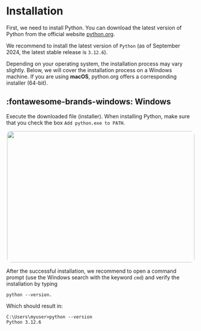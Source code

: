 # Installation

First, we need to install Python. You can download the latest version of Python
from the official website [python.org](https://www.python.org/downloads/).

We recommend to install the latest version of `Python` (as of September 
2024, the latest stable release is `3.12.6`).

Depending on your operating system, the installation process may vary slightly.
Below, we will cover the installation process on a Windows machine. If you are
using **macOS**, python.org offers a corresponding installer (64-bit). 

## :fontawesome-brands-windows: Windows

Execute the downloaded file (installer). When installing Python, make sure that
you check the box `Add python.exe to PATH`.

<div style="text-align: center;">
    <img height="350" src="/assets/python/installation/python-install.gif" width="500" style="border-radius: 10px;"/>
</div>

After the successful installation, we recommend to open a command prompt
(use the Windows search with the keyword `cmd`) and verify the installation by 
typing 

```commandline
python --version.
```

Which should result in:

```commandline
C:\Users\myuser>python --version
Python 3.12.6
```
